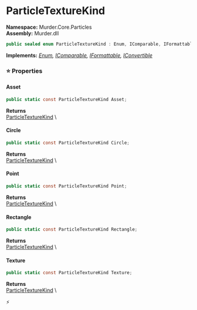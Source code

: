 # ParticleTextureKind

**Namespace:** Murder.Core.Particles \
**Assembly:** Murder.dll

```csharp
public sealed enum ParticleTextureKind : Enum, IComparable, IFormattable, IConvertible
```

**Implements:** _[Enum](https://learn.microsoft.com/en-us/dotnet/api/System.Enum?view=net-7.0), [IComparable](https://learn.microsoft.com/en-us/dotnet/api/System.IComparable?view=net-7.0), [IFormattable](https://learn.microsoft.com/en-us/dotnet/api/System.IFormattable?view=net-7.0), [IConvertible](https://learn.microsoft.com/en-us/dotnet/api/System.IConvertible?view=net-7.0)_

### ⭐ Properties
#### Asset
```csharp
public static const ParticleTextureKind Asset;
```

**Returns** \
[ParticleTextureKind](../../../Murder/Core/Particles/ParticleTextureKind.html) \
#### Circle
```csharp
public static const ParticleTextureKind Circle;
```

**Returns** \
[ParticleTextureKind](../../../Murder/Core/Particles/ParticleTextureKind.html) \
#### Point
```csharp
public static const ParticleTextureKind Point;
```

**Returns** \
[ParticleTextureKind](../../../Murder/Core/Particles/ParticleTextureKind.html) \
#### Rectangle
```csharp
public static const ParticleTextureKind Rectangle;
```

**Returns** \
[ParticleTextureKind](../../../Murder/Core/Particles/ParticleTextureKind.html) \
#### Texture
```csharp
public static const ParticleTextureKind Texture;
```

**Returns** \
[ParticleTextureKind](../../../Murder/Core/Particles/ParticleTextureKind.html) \


⚡